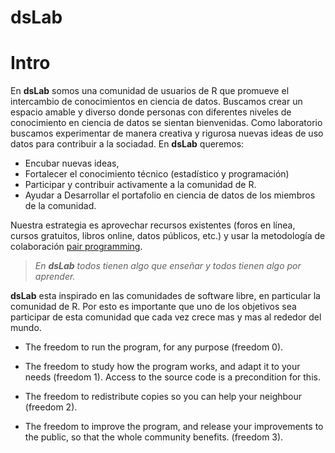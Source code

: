 # dsLab

# Intro

En **dsLab** somos una comunidad de usuarios de R que promueve el intercambio de conocimientos en ciencia de datos. Buscamos crear un espacio amable y diverso donde personas con diferentes niveles de conocimiento en ciencia de datos se sientan bienvenidas. Como laboratorio buscamos experimentar de manera creativa y rigurosa nuevas ideas de uso datos para contribuir a la sociadad. En **dsLab** queremos:

- Encubar nuevas ideas, 
- Fortalecer el conocimiento técnico (estadístico y programación)
- Participar y contribuir activamente a la comunidad de R. 
- Ayudar a Desarrollar el portafolio en ciencia de datos de los miembros de la comunidad. 

 Nuestra estrategia es aprovechar recursos existentes (foros en línea, cursos gratuitos, libros online, datos públicos, etc.) y usar la metodología de colaboración [pair programming](https://en.wikipedia.org/wiki/Pair_programming).
 
>  _En **dsLab** todos tienen algo que enseñar y todos tienen algo por aprender._


**dsLab** esta inspirado en las comunidades de software libre, en particular la comunidad de R. Por esto es importante que uno de los objetivos sea participar de esta comunidad que cada vez crece mas y mas al rededor del mundo. 

- The freedom to run the program, for any purpose (freedom 0).

- The freedom to study how the program works, and adapt it to your needs (freedom 1). Access to the source code is a precondition for this.

- The freedom to redistribute copies so you can help your neighbour (freedom 2).

- The freedom to improve the program, and release your improvements to the public, so that the whole community benefits. (freedom 3).
